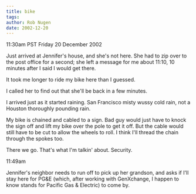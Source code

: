 ```yaml
---
title: bike
tags: 
author: Rob Nugen
date: 2002-12-20
---
```


<p class=date>11:30am PST Friday 20 December 2002</p>

<p>Just arrived at Jennifer's house, and she's not here.  She had to
zip over to the post office for a second; she left a message for me
about 11:10, 10 minutes after I said I would get there.</p>

<p>It took me longer to ride my bike here than I guessed.</p>

<p>I called her to find out that she'll be back in a few minutes.</p>

<p>I arrived just as it started raining.  San Francisco misty wussy
cold rain, not a Houston thoroughly pounding rain.</p>

<p>My bike is chained and cabled to a sign.  Bad guy would just have
to knock the sign off and lift my bike over the pole to get it off.
But the cable would still have to be cut to allow the wheels to roll.
I think I'll thread the chain through the spokes too.</p>

<p>There we go.  That's what I'm talkin' about.  Security.</p>

<p class=date>11:49am</p>

<p>Jennifer's neighbor needs to run off to pick up her grandson, and
asks if I'll stay here for PG&E (which, after working with GenXchange,
I happen to know stands for Pacific Gas & Electric) to come by.</p>
